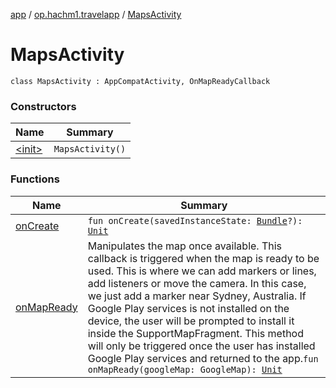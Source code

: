 [app](../../index.md) / [op.hachm1.travelapp](../index.md) / [MapsActivity](./index.md)

# MapsActivity

`class MapsActivity : AppCompatActivity, OnMapReadyCallback`

### Constructors

| Name | Summary |
|---|---|
| [&lt;init&gt;](-init-.md) | `MapsActivity()` |

### Functions

| Name | Summary |
|---|---|
| [onCreate](on-create.md) | `fun onCreate(savedInstanceState: `[`Bundle`](https://developer.android.com/reference/android/os/Bundle.html)`?): `[`Unit`](https://kotlinlang.org/api/latest/jvm/stdlib/kotlin/-unit/index.html) |
| [onMapReady](on-map-ready.md) | Manipulates the map once available. This callback is triggered when the map is ready to be used. This is where we can add markers or lines, add listeners or move the camera. In this case, we just add a marker near Sydney, Australia. If Google Play services is not installed on the device, the user will be prompted to install it inside the SupportMapFragment. This method will only be triggered once the user has installed Google Play services and returned to the app.`fun onMapReady(googleMap: GoogleMap): `[`Unit`](https://kotlinlang.org/api/latest/jvm/stdlib/kotlin/-unit/index.html) |
